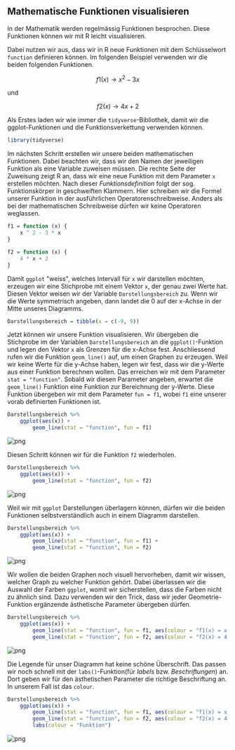 ## Mathematische Funktionen visualisieren

In der Mathematik werden regelmässig Funktionen besprochen. Diese Funktionen können wir mit R leicht visualisieren.

Dabei nutzen wir aus, dass wir in R neue Funktionen mit dem Schlüsselwort `function` definieren können. Im folgenden Beispiel verwenden wir die beiden folgenden Funktionen.

$$
f1(x) \to x^2 - 3x
$$

und 

$$
f2(x) \to 4x + 2
$$

Als Erstes laden wir wie immer die `tidyverse`-Bibliothek, damit wir die ggplot-Funktionen und die Funktionsverkettung verwenden können.


```R
library(tidyverse)
```

Im nächsten Schritt erstellen wir unsere beiden mathematischen Funktionen. Dabei beachten wir, dass wir den Namen der jeweiligen Funktion als eine Variable zuweisen müssen. Die rechte Seite der Zuweisung zeigt R an, dass wir eine neue Funktion mit dem Parameter `x` erstellen möchten. Nach dieser *Funktionsdefinition* folgt der sog. Funktionskörper in geschweiften Klammern. Hier schreiben wir die Formel unserer Funktion in der ausführlichen Operatorenschreibweise. Anders als bei der mathematischen Schreibweise dürfen wir keine Operatoren weglassen. 


```R
f1 = function (x) {
    x ^ 2 - 3 * x
}

f2 = function (x) {
    4 * x + 2
}
```

Damit `ggplot` "weiss", welches Intervall für `x` wir darstellen möchten, erzeugen wir eine Stichprobe mit einem Vektor `x`, der genau zwei Werte hat. Diesen Vektor weisen wir der Variable `Darstellungsbereich` zu. Wenn wir die Werte symmetrisch angeben, dann landet die 0 auf der x-Achse in der Mitte unseres Diagramms. 


```R
Darstellungsbereich = tibble(x = c(-9, 9)) 
```

Jetzt können wir unsere Funktion visualisieren. Wir übergeben die Stichprobe im der Variablen `Darstellungsbereich` an die `ggplot()`-Funktion und legen den Vektor `x` als Grenzen für die x-Achse fest. Anschliessend rufen wir die Funktion `geom_line()` auf, um einen Graphen zu erzeugen. Weil wir keine Werte für die y-Achse haben, legen wir fest, dass wir die y-Werte aus einer Funktion berechnen wollen. Das erreichen wir mit dem Parameter `stat = "function"`. Sobald wir diesen Parameter angeben, erwartet die `geom_line()` Funktion eine Funktion zur Bereichnung der y-Werte. Diese Funktion übergeben wir mit dem Parameter `fun = f1`, wobei `f1` eine unserer vorab definierten Funktionen ist. 


```R
Darstellungsbereich %>%
    ggplot(aes(x)) + 
        geom_line(stat = "function", fun = f1)
```


    
![png](output_7_0.png)
    


Diesen Schritt können wir für die Funktion `f2` wiederholen. 


```R
Darstellungsbereich %>%
    ggplot(aes(x)) + 
        geom_line(stat = "function", fun = f2)
```


    
![png](output_9_0.png)
    


Weil wir mit `ggplot` Darstellungen überlagern können, dürfen wir die beiden Funktionen selbstverständlich auch in einem Diagramm darstellen.


```R
Darstellungsbereich %>%
    ggplot(aes(x)) + 
        geom_line(stat = "function", fun = f1) + 
        geom_line(stat = "function", fun = f2)
```


    
![png](output_11_0.png)
    


Wir wollen die beiden Graphen noch visuell hervorheben, damit wir wissen, welcher Graph zu welcher Funktion gehört. Dabei überlassen wir die Auswahl der Farben `ggplot`, womit wir sicherstellen, dass die Farben nicht zu ähnlich sind. Dazu verwenden wir den Trick, dass wir jeder Geometrie-Funktion ergänzende ästhetische Parameter übergeben dürfen.


```R
Darstellungsbereich %>%
    ggplot(aes(x)) + 
        geom_line(stat = "function", fun = f1, aes(colour = "f1(x) = x ^ 2 - 3 * x")) + 
        geom_line(stat = "function", fun = f2, aes(colour = "f2(x) = 4 * x + 2"))
```


    
![png](output_13_0.png)
    


Die Legende für unser Diagramm hat keine schöne Überschrift. Das passen wir noch schnell mit der `labs()`-Funktion(für *labels* bzw. *Beschriftungen*) an. Dort geben wir für den ästhetischen Parameter die richtige Beschriftung an. In unserem Fall ist das `colour`.


```R
Darstellungsbereich %>%
    ggplot(aes(x)) + 
        geom_line(stat = "function", fun = f1, aes(colour = "f1(x) = x ^ 2 - 3 * x")) + 
        geom_line(stat = "function", fun = f2, aes(colour = "f2(x) = 4 * x + 2")) +
        labs(colour = "Funktion")
```


    
![png](output_15_0.png)
    



```R

```
